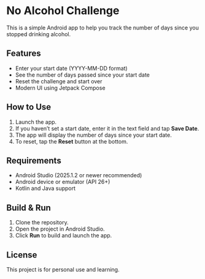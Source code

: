 # No Alcohol Challenge

This is a simple Android app to help you track the number of days since you stopped drinking alcohol.

## Features

- Enter your start date (YYYY-MM-DD format)
- See the number of days passed since your start date
- Reset the challenge and start over
- Modern UI using Jetpack Compose

## How to Use

1. Launch the app.
2. If you haven’t set a start date, enter it in the text field and tap **Save Date**.
3. The app will display the number of days since your start date.
4. To reset, tap the **Reset** button at the bottom.

## Requirements

- Android Studio (2025.1.2 or newer recommended)
- Android device or emulator (API 26+)
- Kotlin and Java support

## Build & Run

1. Clone the repository.
2. Open the project in Android Studio.
3. Click **Run** to build and launch the app.

## License

This project is for personal use and learning.